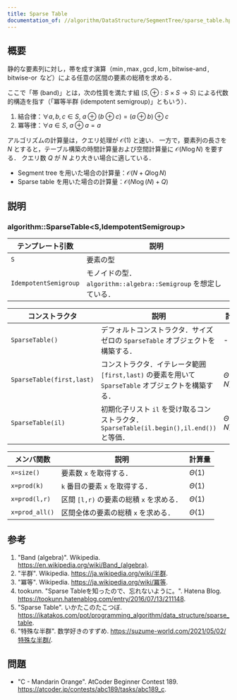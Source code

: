 ```yaml
---
title: Sparse Table
documentation_of: //algorithm/DataStructure/SegmentTree/sparse_table.hpp
---
```



## 概要

静的な要素列に対し，帯を成す演算（$\min, \max, \gcd, \operatorname{lcm}, \operatorname{bitwise-and}, \operatorname{bitwise-or}$ など）による任意の区間の要素の総積を求める．

ここで「帯 (band)」とは，次の性質を満たす組 $(S, \oplus: S \times S \rightarrow S)$ による代数的構造を指す（「冪等半群 (idempotent semigroup)」ともいう）．

1. 結合律：$\forall a, b, c \in S, \ a \oplus (b \oplus c) = (a \oplus b) \oplus c$
1. 冪等律：$\forall a \in S, \ a \oplus a = a$

アルゴリズムの計算量は，クエリ処理が $\mathcal{O}(1)$ と速い．
一方で，要素列の長さを $N$ とすると，テーブル構築の時間計算量および空間計算量に $\mathcal{O}(N \log N)$ を要する．
クエリ数 $Q$ が $N$ より大きい場合に適している．

- Segment tree を用いた場合の計算量：$\mathcal{O}(N + Q \log N)$
- Sparse table を用いた場合の計算量：$\mathcal{O}(N \log(N) + Q)$

## 説明

### algorithm::SparseTable\<S,IdempotentSemigroup\>

|テンプレート引数|説明|
|---|---|
|`S`|要素の型|
|`IdempotentSemigroup`|モノイドの型．`algorithm::algebra::Semigroup` を想定している．|

|コンストラクタ|説明|計算量|
|---|---|---|
|`SparseTable()`|デフォルトコンストラクタ．サイズゼロの `SparseTable` オブジェクトを構築する．|-|
|`SparseTable(first,last)`|コンストラクタ．イテレータ範囲 `[first,last)` の要素を用いて `SparseTable` オブジェクトを構築する．|$\Theta(N \log N)$|
|`SparseTable(il)`|初期化子リスト `il` を受け取るコンストラクタ．`SparseTable(il.begin(),il.end())` と等価．|$\Theta(N \log N)$|

|メンバ関数|説明|計算量|
|---|---|---|
|`x=size()`|要素数 `x` を取得する．|$\Theta(1)$|
|`x=prod(k)`|`k` 番目の要素 `x` を取得する．|$\Theta(1)$|
|`x=prod(l,r)`|区間 `[l,r)` の要素の総積 `x` を求める．|$\Theta(1)$|
|`x=prod_all()`|区間全体の要素の総積 `x` を求める．|$\Theta(1)$|

## 参考

1. "Band (algebra)". Wikipedia. <https://en.wikipedia.org/wiki/Band_(algebra)>.
1. "半群". Wikipedia. <https://ja.wikipedia.org/wiki/半群>.
1. "冪等". Wikipedia. <https://ja.wikipedia.org/wiki/冪等>.
1. tookunn. "Sparse Tableを知ったので、忘れないように。". Hatena Blog. <https://tookunn.hatenablog.com/entry/2016/07/13/211148>.
1. "Sparse Table". いかたこのたこつぼ. <https://ikatakos.com/pot/programming_algorithm/data_structure/sparse_table>.
1. "特殊な半群". 数学好きのすずめ. <https://suzume-world.com/2021/05/02/特殊な半群/>.

## 問題

- "C - Mandarin Orange". AtCoder Beginner Contest 189. <https://atcoder.jp/contests/abc189/tasks/abc189_c>.
